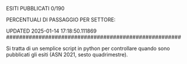 ESITI PUBBLICATI 0/190 

PERCENTUALI DI PASSAGGIO PER SETTORE:

UPDATED 2025-01-14 17:18:50.111869
###################################################### 

Si tratta di un semplice script in python per controllare quando sono pubblicati gli esiti (ASN 2021, sesto quadrimestre).


